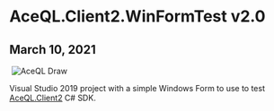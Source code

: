 # AceQL.Client2.WinFormTest v2.0

## March 10, 2021

<img src="https://www.aceql.com/favicon.png" alt=""/>

<img src="https://www.aceql.com/img/AceQL-Schema-min.jpg" alt="AceQL Draw"/>

Visual Studio 2019 project with a simple Windows Form to use to test <a href="https://github.com/kawansoft/AceQL.Client2">AceQL.Client2</a> C# SDK. 
